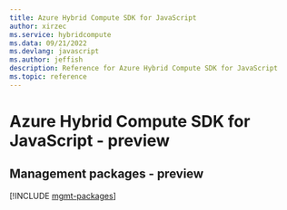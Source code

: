 ```yaml
---
title: Azure Hybrid Compute SDK for JavaScript
author: xirzec
ms.service: hybridcompute
ms.data: 09/21/2022
ms.devlang: javascript
ms.author: jeffish
description: Reference for Azure Hybrid Compute SDK for JavaScript
ms.topic: reference
---
```

# Azure Hybrid Compute SDK for JavaScript - preview

## Management packages - preview
[!INCLUDE [mgmt-packages](hybrid-compute-mgmt-index.md)]